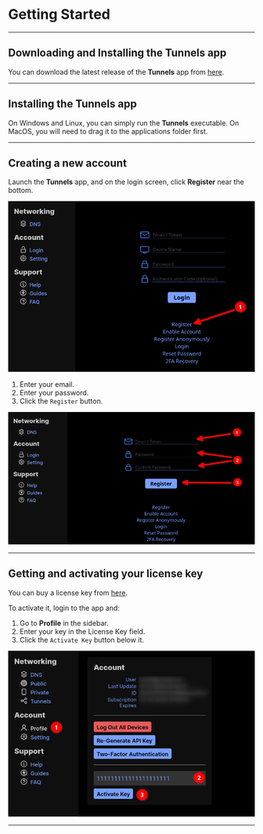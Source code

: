 # Getting Started

---

## Downloading and Installing the **Tunnels** app


You can download the latest release of the **Tunnels** app from [here](https://github.com/tunnels-is/tunnels/releases).

---

## Installing the **Tunnels** app

On Windows and Linux, you can simply run the **Tunnels** executable.
On MacOS, you will need to drag it to the applications folder first.

---

## Creating a new account

Launch the **Tunnels** app, and on the login screen, click **Register** near the bottom.

![Click register to create a new account](https://raw.githubusercontent.com/tunnels-is/media/master/v3/guides/new-accounts/register-new-account-0.png)

1. Enter your email.
2. Enter your password.
3. Click the `Register` button.

![creating a new account](https://raw.githubusercontent.com/tunnels-is/media/master/v3/guides/new-accounts/register-new-account-1.png)

---

## Getting and activating your license key

You can buy a license key from [here](https://tunnels.is/#/Pricing).

To activate it, login to the app and: 
1. Go to **Profile** in the sidebar.
2. Enter your key in the License Key field.
3. Click the `Activate Key` button below it.

![Activate your license here](https://raw.githubusercontent.com/tunnels-is/media/master/v3/guides/new-accounts/activating-license-key-0.png)

---
